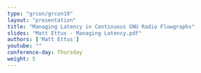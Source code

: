 ```yaml
---
type: "grcon/grcon19"
layout: "presentation"
title: "Managing Latency in Continuous GNU Radio Flowgraphs"
slides: "Matt Ettus - Managing Latency.pdf"
authors: ['Matt Ettus']
youtube: ""
conference-day: Thursday
weight: 5 
---
```

